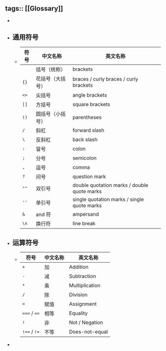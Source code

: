 tags:: [[Glossary]]
---

-
- ## 通用符号
	- | 符号 | 中文名称         | 英文名称                                    |
	  | ---- | ---------------- | ------------------------------------------- |
	  |      | 括号（统称）     | brackets                                    |
	  | `{}` | 花括号（大括号） | braces / curly braces / curly brackets               |
	  | `<>` | 尖括号           | angle brackets                              |
	  | `[]` | 方括号           | square brackets                             |
	  | `()` | 圆括号（小括号） | parentheses                                 |
	  | `/`  | 斜杠             | forward slash                               |
	  | `\`  | 反斜杠           | back slash                                  |
	  | `:`  | 冒号             | colon                                       |
	  | `;`  | 分号             | semicolon                                   |
	  | `,`  | 逗号             | comma                                       |
	  | `?`  | 问号             | question mark                                       |
	  | `""` | 双引号           | double quotation marks / double quote marks |
	  | `''` | 单引号           | single quotation marks / single quote marks |
	  | `&`  | and 符            | ampersand                                   |
	  | `\n` | 换行符           | line break                                  |
- ## 运算符号
	- | 符号         | 中文名称 | 英文名称       |
	  | ------------ | -------- | -------------- |
	  | `+`          | 加       | Addition       |
	  | `-`          | 减       | Subtraction    |
	  | `*`          | 乘       | Multiplication |
	  | `/`          | 除       | Division       |
	  | `=`          | 赋值     | Assignment     |
	  | `===` / `==` | 相等     | Equality       |
	  | `!`          | 非       | Not / Negation |
	  | `!==` / `!=` | 不等     | Does-not-equal |
-